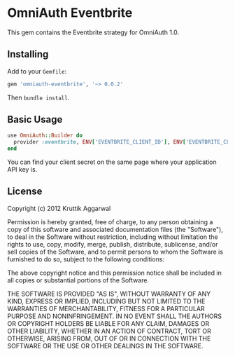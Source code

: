# OmniAuth Eventbrite

This gem contains the Eventbrite strategy for OmniAuth 1.0.

## Installing

Add to your `Gemfile`:

```ruby
gem 'omniauth-eventbrite', '~> 0.0.2'
```

Then `bundle install`.

## Basic Usage

```ruby
use OmniAuth::Builder do
  provider :eventbrite, ENV['EVENTBRITE_CLIENT_ID'], ENV['EVENTBRITE_CLIENT_SECRET']
end
```

You can find your client secret on the same page where your application API key is.

## License

Copyright (c) 2012 Kruttik Aggarwal

Permission is hereby granted, free of charge, to any person obtaining a
copy of this software and associated documentation files (the
"Software"), to deal in the Software without restriction, including
without limitation the rights to use, copy, modify, merge, publish,
distribute, sublicense, and/or sell copies of the Software, and to
permit persons to whom the Software is furnished to do so, subject to
the following conditions:

The above copyright notice and this permission notice shall be included
in all copies or substantial portions of the Software.

THE SOFTWARE IS PROVIDED "AS IS", WITHOUT WARRANTY OF ANY KIND, EXPRESS
OR IMPLIED, INCLUDING BUT NOT LIMITED TO THE WARRANTIES OF
MERCHANTABILITY, FITNESS FOR A PARTICULAR PURPOSE AND NONINFRINGEMENT.
IN NO EVENT SHALL THE AUTHORS OR COPYRIGHT HOLDERS BE LIABLE FOR ANY
CLAIM, DAMAGES OR OTHER LIABILITY, WHETHER IN AN ACTION OF CONTRACT,
TORT OR OTHERWISE, ARISING FROM, OUT OF OR IN CONNECTION WITH THE
SOFTWARE OR THE USE OR OTHER DEALINGS IN THE SOFTWARE.
